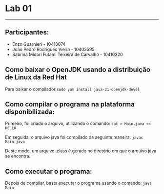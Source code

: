 # Lab 01
---
## Participantes:
- Enzo Guarnieri - 10410074
- João Pedro Rodrigues Vieira - 10403595
- Sabrina Midori Futami Teixeira de Carvalho - 10410220

## Como baixar o OpenJDK usando a distribuição de Linux da Red Hat

Para baixar o compilador
`sudo yum install java-21-openjdk-devel`

## Como compilar o programa na plataforma disponibilizada:

Primeiro, foi criado o arquivo, utilizando o comando:
`cat > Main.java << HELLO`

Em seguida, o arquivo java foi compilado da seguinte maneira:
`javac Main.java`

Deste modo, um arquivo .class é gerado no diretório em que o arquivo java se encontra.

## Como executar o programa:

Depois de compilar, basta executar o programa usando o comando:
`java Main`
    
